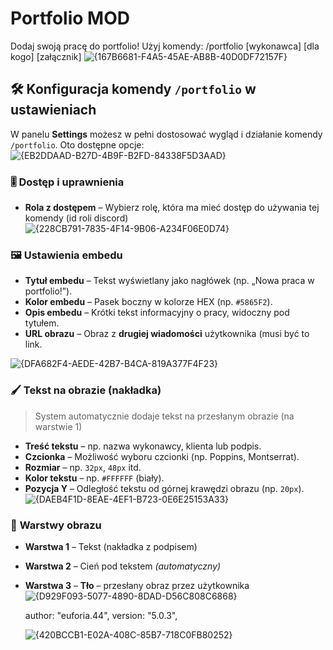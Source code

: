 # Portfolio MOD
Dodaj swoją pracę do portfolio! Użyj komendy: /portfolio [wykonawca] [dla kogo] [załącznik]
![{167B6681-F4A5-45AE-AB8B-40D0DF72157F}](https://github.com/user-attachments/assets/cc5aadfb-61ed-463b-8ec3-2dc8b7b47858)

## 🛠️ **Konfiguracja komendy `/portfolio` w ustawieniach**

W panelu **Settings** możesz w pełni dostosować wygląd i działanie komendy `/portfolio`. Oto dostępne opcje:
![{EB2DDAAD-B27D-4B9F-B2FD-84338F5D3AAD}](https://github.com/user-attachments/assets/ea632d2e-0bc3-4e47-93b8-91d158efd8d4)

### 🎚️ **Dostęp i uprawnienia**

* **Rola z dostępem** – Wybierz rolę, która ma mieć dostęp do używania tej komendy (id roli discord)
![{228CB791-7835-4F14-9B06-A234F06E0D74}](https://github.com/user-attachments/assets/bbac5699-bae3-4d6b-a519-3af95c57dd9c)


### 🖼️ **Ustawienia embedu**

* **Tytuł embedu** – Tekst wyświetlany jako nagłówek (np. „Nowa praca w portfolio!”).
* **Kolor embedu** – Pasek boczny w kolorze HEX (np. `#5865F2`).
* **Opis embedu** – Krótki tekst informacyjny o pracy, widoczny pod tytułem.
* **URL obrazu** – Obraz z **drugiej wiadomości** użytkownika (musi być to link.

![{DFA682F4-AEDE-42B7-B4CA-819A377F4F23}](https://github.com/user-attachments/assets/208f597a-77b7-4eb3-8bec-38cef26b8410)

### 🖌️ **Tekst na obrazie (nakładka)**

> System automatycznie dodaje tekst na przesłanym obrazie (na warstwie 1)

* **Treść tekstu** – np. nazwa wykonawcy, klienta lub podpis.
* **Czcionka** – Możliwość wyboru czcionki (np. Poppins, Montserrat).
* **Rozmiar** – np. `32px`, `48px` itd.
* **Kolor tekstu** – np. `#FFFFFF` (biały).
* **Pozycja Y** – Odległość tekstu od górnej krawędzi obrazu (np. `20px`).
  ![{DAEB4F1D-8EAE-4EF1-B723-0E6E25153A33}](https://github.com/user-attachments/assets/0594945e-c19f-4f38-9920-e3595982ee8e)


### 🧱 **Warstwy obrazu**

* **Warstwa 1** – Tekst (nakładka z podpisem)
* **Warstwa 2** – Cień pod tekstem *(automatyczny)*
* **Warstwa 3** – **Tło** – przesłany obraz przez użytkownika
![{D929F093-5077-4890-8DAD-D56C808C6868}](https://github.com/user-attachments/assets/711c59f2-942c-43a2-b850-380679658f5a)



  author: "euforia.44",
  version: "5.0.3",

  ![{420BCCB1-E02A-408C-85B7-718C0FB80252}](https://github.com/user-attachments/assets/beacaa8e-8afa-4a24-b8ea-406dd361ede8)

